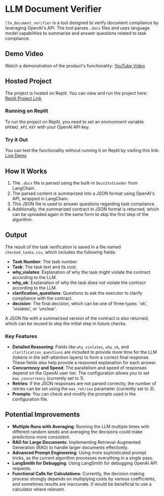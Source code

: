 # LLM Document Verifier

`llm_document_verifier` is a tool designed to verify document compliance by leveraging OpenAI's API. The tool parses `.docx` files and uses language model capabilities to summarize and answer questions related to task compliance.

## Demo Video

Watch a demonstration of the product's functionality: [YouTube Video](https://youtu.be/0rq1SCvd8-k)

## Hosted Project

The project is hosted on Replit. You can view and run the project here: [Replit Project Link](https://replit.com/@IgorSlinko/llmdocumentverifier?v=1)

### Running on Replit

To run the project on Replit, you need to set an environment variable `OPENAI_API_KEY` with your OpenAI API key.

### Try it Out

You can test the functionality without running it on Replit by visiting this link: [Live Demo](https://370619bc-62e7-4b43-95d2-52bd92cdb03a-00-2scua1hrwws7a.worf.replit.dev/)

## How It Works

1. The `.docx` file is parsed using the built-in `Docx2txtLoader` from LangChain.
2. The parsed content is summarized into a JSON format using OpenAI's API, wrapped in LangChain.
3. This JSON file is used to answer questions regarding task compliance.
4. Additionally, the summarized contract in JSON format is returned, which can be uploaded again in the same form to skip the first step of the algorithm.

## Output

The result of the task verification is saved in a file named `checked_tasks.csv`, which includes the following fields:

- **Task Number**: The task number.
- **Task**: The task text and its cost.
- **why_violates**: Explanation of why the task might violate the contract according to the LLM.
- **why_ok**: Explanation of why the task does not violate the contract according to the LLM.
- **clarification_questions**: Questions to ask the executor to clarify compliance with the contract.
- **decision**: The final decision, which can be one of three types: 'ok', 'violates', or 'unclear'.

A JSON file with a summarized version of the contract is also returned, which can be reused to skip the initial step in future checks.

### Key Features

- **Detailed Reasoning**: Fields like `why_violates`, `why_ok`, and `clarification_questions` are included to provide more time for the LLM (tokens in the self-attention layers) to form a correct final response. These fields also help provide a reasoned explanation for each answer.
- **Concurrency and Speed**: The parallelism and speed of responses depend on the OpenAI user tier. The configuration allows you to set `max_concurrency` (currently set to 1).
- **Retries**: If the JSON responses are not parsed correctly, the number of retries can be set using the `max_retries` parameter (currently set to 3).
- **Prompts**: You can check and modify the prompts used in the configuration file.

## Potential Improvements

- **Multiple Runs with Averaging**: Running the LLM multiple times with different random seeds and averaging the decisions could make predictions more consistent.
- **RAG for Large Documents**: Implementing Retrieval-Augmented Generation (RAG) to handle larger documents effectively.
- **Advanced Prompt Engineering**: Using more sophisticated prompt tricks, as the current algorithm processes everything in a single pass.
- **LangSmith for Debugging**: Using LangSmith for debugging OpenAI API requests.
- **Functional Calls for Calculations**: Currently, the decision making process strongly depends on multiplying costs by various coefficients, and sometimes results are inaccurate. It would be beneficial to use a calculator where relevant.
